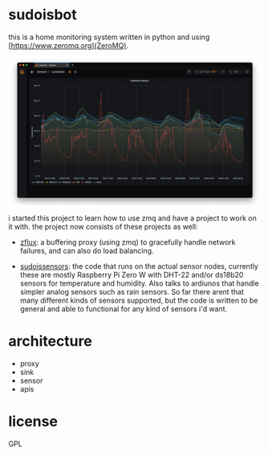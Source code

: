# sudoisbot

this is a home monitoring system written in python and using
[https://www.zeromq.org](ZeroMQ).

![sudoisbot in grafna](sudoisbot-grafana.png)

i started this project to learn how to use zmq and have a project to
work on it with. the project now consists of these projects as well:

 * [zflux](https://git.sudo.is/ben/zflux): a buffering proxy (using
 zmq) to gracefully handle network failures, and can also do load
 balancing.

 * [sudoissensors](http://git.sudo.is): the code that runs on the
   actual sensor nodes, currently these are mostly Raspberry Pi Zero W
   with DHT-22 and/or ds18b20 sensors for temperature and
   humidity. Also talks to ardiunos that handle simpler analog sensors
   such as rain sensors. So far there arent that many different kinds
   of sensors supported, but the code is written to be general and
   able to functional for any kind of sensors i'd want.

# architecture

  * proxy
  * sink
  * sensor
  * apis


# license

GPL
